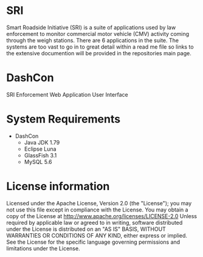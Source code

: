 # SRI
Smart Roadside Initiative (SRI) is a suite of applications used by law enforcement to monitor commercial motor vehicle (CMV) activity coming through the weigh stations. There are 6 applications in the suite. The systems are too vast to go in to great detail within a read me file so links to the extensive documention will be provided in the repositories main page.

# DashCon
SRI Enforcement Web Application User Interface

# System Requirements
* DashCon
  - Java JDK 1.79
  - Eclipse Luna
  - GlassFish 3.1
  - MySQL 5.6

# License information
Licensed under the Apache License, Version 2.0 (the "License"); you may not use this file except in compliance with the License. You may obtain a copy of the License at http://www.apache.org/licenses/LICENSE-2.0 Unless required by applicable law or agreed to in writing, software distributed under the License is distributed on an "AS IS" BASIS, WITHOUT WARRANTIES OR CONDITIONS OF ANY KIND, either express or implied. See the License for the specific language governing permissions and limitations under the License.

